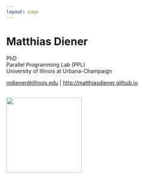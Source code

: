 ```yaml
---
layout: page
---
```


# **Matthias Diener**
PhD<br>
Parallel Programming Lab (PPL)<br>
University of Illinois at Urbana-Champaign<br>

<a href="mailto:mdiener@illinois.edu">mdiener@illinois.edu</a> \| <a href="http://matthiasdiener.github.io"> http://matthiasdiener.github.io </a> <br>

<br>

<img src="https://charm.cs.illinois.edu/images/header_ppllogo.png" width="200px">

<!-- QR code -->
<!-- TU Berlin pic -->
<!-- UFRGS pic -->
